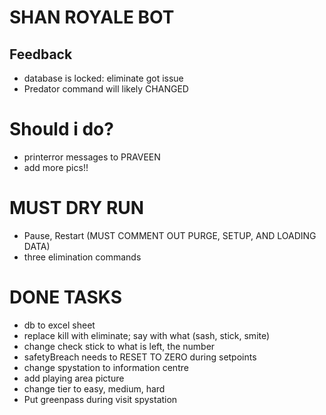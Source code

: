 # SHAN ROYALE BOT

## Feedback
- database is locked: eliminate got issue
- Predator command will likely CHANGED


# Should i do?
- printerror messages to PRAVEEN
- add more pics!!


# MUST DRY RUN
- Pause, Restart (MUST COMMENT OUT PURGE, SETUP, AND LOADING DATA)
- three elimination commands


# DONE TASKS
- db to excel sheet
- replace kill with eliminate; say with what (sash, stick, smite)
- change check stick to what is left, the number
- safetyBreach needs to RESET TO ZERO during setpoints
- change spystation to information centre
- add playing area picture
- change tier to easy, medium, hard
- Put greenpass during visit spystation